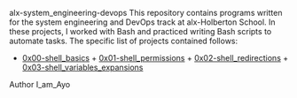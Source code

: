 alx-system_engineering-devops
This repository contains programs written for the system engineering and DevOps track at alx-Holberton School. In these projects, I worked with Bash and practiced writing Bash scripts to automate tasks. The specific list of projects contained follows:

+ [0x00-shell_basics](0x00-shell_basics) + [0x01-shell_permissions](0x01-shell_permissions) + [0x02-shell_redirections](0x02-shell_redirections) + [0x03-shell_variables_expansions](0x03-shell_variables_expansions)

Author
I_am_Ayo